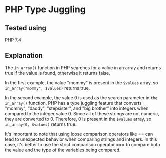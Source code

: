 # PHP Type Juggling

## Tested using
PHP 7.4

## Explanation

The `in_array()` function in PHP searches for a value in an array and returns true if the value is found, otherwise it returns false.

In the first example, the value "mommy" is present in the `$values` array, so `in_array("mommy", $values)` returns true.

In the second example, the value 0 is used as the search parameter in `the in_array()` function. PHP has a type juggling feature that converts "mommy", "daddy", "stepsister", and "big brother" into integers when compared to the integer value 0. Since all of these strings are not numeric, they are converted to 0. Therefore, 0 is present in the `$values` array, so `in_array(0, $values)` returns true.

It's important to note that using loose comparison operators like == can lead to unexpected behavior when comparing strings and integers. In this case, it's better to use the strict comparison operator === to compare both the value and the type of the variables being compared.
